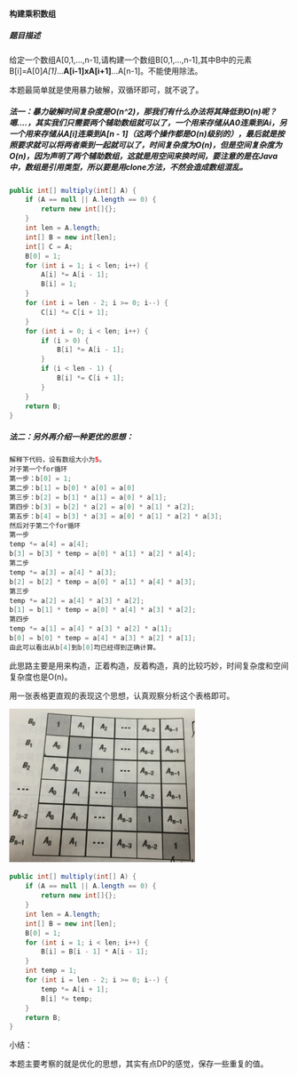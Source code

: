#### 构建乘积数组

##### 题目描述

给定一个数组A[0,1,...,n-1],请构建一个数组B[0,1,...,n-1],其中B中的元素B[i]=A[0]*A[1]*...**A[i-1]**x**A[i+1]**...A[n-1]。不能使用除法。

<!--more-->

本题最简单就是使用暴力破解，双循环即可，就不说了。

##### 法一：暴力破解时间复杂度是O(n^2)，那我们有什么办法将其降低到O(n)呢？嗯....，其实我们只需要两个辅助数组就可以了，一个用来存储从A0连乘到Ai，另一个用来存储从A[i]连乘到A[n - 1]（这两个操作都是O(n)级别的），最后就是按照要求就可以将两者乘到一起就可以了，时间复杂度为O(n)，但是空间复杂度为O(n)，因为声明了两个辅助数组，这就是用空间来换时间，要注意的是在Java中，数组是引用类型，所以要是用clone方法，不然会造成数组混乱。

```java
public int[] multiply(int[] A) {
    if (A == null || A.length == 0) {
        return new int[]{};
    }
    int len = A.length;
    int[] B = new int[len];
    int[] C = A;
    B[0] = 1;
    for (int i = 1; i < len; i++) {
        A[i] *= A[i - 1];
        B[i] = 1;
    }
    for (int i = len - 2; i >= 0; i--) {
        C[i] *= C[i + 1];
    }
    for (int i = 0; i < len; i++) {
        if (i > 0) {
            B[i] *= A[i - 1];
        }
        if (i < len - 1) {
            B[i] *= C[i + 1];
        }
    }
    return B;
}
```

##### 法二：另外再介绍一种更优的思想：

```java
解释下代码，设有数组大小为5。
对于第一个for循环
第一步：b[0] = 1;
第二步：b[1] = b[0] * a[0] = a[0]
第三步：b[2] = b[1] * a[1] = a[0] * a[1];
第四步：b[3] = b[2] * a[2] = a[0] * a[1] * a[2];
第五步：b[4] = b[3] * a[3] = a[0] * a[1] * a[2] * a[3];
然后对于第二个for循环
第一步
temp *= a[4] = a[4]; 
b[3] = b[3] * temp = a[0] * a[1] * a[2] * a[4];
第二步
temp *= a[3] = a[4] * a[3];
b[2] = b[2] * temp = a[0] * a[1] * a[4] * a[3];
第三步
temp *= a[2] = a[4] * a[3] * a[2]; 
b[1] = b[1] * temp = a[0] * a[4] * a[3] * a[2];
第四步
temp *= a[1] = a[4] * a[3] * a[2] * a[1]; 
b[0] = b[0] * temp = a[4] * a[3] * a[2] * a[1];
由此可以看出从b[4]到b[0]均已经得到正确计算。
```

此思路主要是用来构造，正着构造，反着构造，真的比较巧妙，时间复杂度和空间复杂度也是O(n)。

用一张表格更直观的表现这个思想，认真观察分析这个表格即可。

<img src="..\images\1.png" alt="1" style="zoom:67%;" />

```java
public int[] multiply(int[] A) {
    if (A == null || A.length == 0) {
        return new int[]{};
    }
    int len = A.length;
    int[] B = new int[len];
    B[0] = 1;
    for (int i = 1; i < len; i++) {
        B[i] = B[i - 1] * A[i - 1];
    }
    int temp = 1;
    for (int i = len - 2; i >= 0; i--) {
        temp *= A[i + 1];
        B[i] *= temp;
    }
    return B;
}
```

小结：

本题主要考察的就是优化的思想，其实有点DP的感觉，保存一些重复的值。